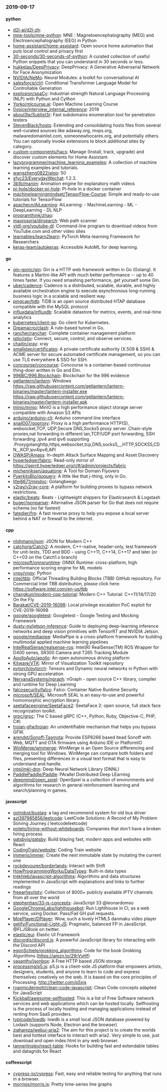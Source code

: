### 2019-09-17

#### python
* [d2l-ai/d2l-zh](https://github.com/d2l-ai/d2l-zh): 
* [mne-tools/mne-python](https://github.com/mne-tools/mne-python): MNE : Magnetoencephalography (MEG) and Electroencephalography (EEG) in Python
* [home-assistant/home-assistant](https://github.com/home-assistant/home-assistant):  Open source home automation that puts local control and privacy first
* [30-seconds/30-seconds-of-python](https://github.com/30-seconds/30-seconds-of-python): A curated collection of useful Python snippets that you can understand in 30 seconds or less.
* [hukkelas/DeepPrivacy](https://github.com/hukkelas/DeepPrivacy): DeepPrivacy: A Generative Adversarial Network for Face Anonymization
* [NVIDIA/NeMo](https://github.com/NVIDIA/NeMo): Neural Modules: a toolkit for conversational AI
* [salesforce/ctrl](https://github.com/salesforce/ctrl): Conditional Transformer Language Model for Controllable Generation
* [explosion/spaCy](https://github.com/explosion/spaCy):  Industrial-strength Natural Language Processing (NLP) with Python and Cython
* [Yorko/mlcourse.ai](https://github.com/Yorko/mlcourse.ai): Open Machine Learning Course
* [0voice/interview_internal_reference](https://github.com/0voice/interview_internal_reference): 2019
* [aboul3la/Sublist3r](https://github.com/aboul3la/Sublist3r): Fast subdomains enumeration tool for penetration testers
* [StevenBlack/hosts](https://github.com/StevenBlack/hosts): Extending and consolidating hosts files from several well-curated sources like adaway.org, mvps.org, malwaredomainlist.com, someonewhocares.org, and potentially others. You can optionally invoke extensions to block additional sites by category.
* [custom-components/hacs](https://github.com/custom-components/hacs): Manage (Install, track, upgrade) and discover custom elements for Home Assistant.
* [lazyprogrammer/machine_learning_examples](https://github.com/lazyprogrammer/machine_learning_examples): A collection of machine learning examples and tutorials.
* [wangzheng0822/algo](https://github.com/wangzheng0822/algo): 50
* [sfyc23/EverydayWechat](https://github.com/sfyc23/EverydayWechat): 1.2.3.
* [3b1b/manim](https://github.com/3b1b/manim): Animation engine for explanatory math videos
* [pi-hole/docker-pi-hole](https://github.com/pi-hole/docker-pi-hole): Pi-hole in a docker container
* [machinelearningmindset/TensorFlow-Course](https://github.com/machinelearningmindset/TensorFlow-Course): Simple and ready-to-use tutorials for TensorFlow
* [apachecn/AiLearning](https://github.com/apachecn/AiLearning): AiLearning:  - MachineLearning - ML - DeepLearning - DL NLP
* [programthink/zhao](https://github.com/programthink/zhao): 
* [maurosoria/dirsearch](https://github.com/maurosoria/dirsearch): Web path scanner
* [ytdl-org/youtube-dl](https://github.com/ytdl-org/youtube-dl): Command-line program to download videos from YouTube.com and other video sites
* [learnables/learn2learn](https://github.com/learnables/learn2learn): PyTorch Meta-learning Framework for Researchers
* [keras-team/autokeras](https://github.com/keras-team/autokeras): Accessible AutoML for deep learning.

#### go
* [gin-gonic/gin](https://github.com/gin-gonic/gin): Gin is a HTTP web framework written in Go (Golang). It features a Martini-like API with much better performance -- up to 40 times faster. If you need smashing performance, get yourself some Gin.
* [uber/cadence](https://github.com/uber/cadence): Cadence is a distributed, scalable, durable, and highly available orchestration engine to execute asynchronous long-running business logic in a scalable and resilient way.
* [pingcap/tidb](https://github.com/pingcap/tidb): TiDB is an open source distributed HTAP database compatible with the MySQL protocol
* [influxdata/influxdb](https://github.com/influxdata/influxdb): Scalable datastore for metrics, events, and real-time analytics
* [kubernetes/client-go](https://github.com/kubernetes/client-go): Go client for Kubernetes.
* [Dreamacro/clash](https://github.com/Dreamacro/clash): A rule-based tunnel in Go.
* [rancher/rancher](https://github.com/rancher/rancher): Complete container management platform
* [istio/istio](https://github.com/istio/istio): Connect, secure, control, and observe services.
* [chaitin/xray](https://github.com/chaitin/xray): xray 
* [smallstep/certificates](https://github.com/smallstep/certificates):  A private certificate authority (X.509 & SSH) & ACME server for secure automated certificate management, so you can use TLS everywhere & SSO for SSH.
* [concourse/concourse](https://github.com/concourse/concourse): Concourse is a container-based continuous thing-doer written in Go and Elm.
* [996BC/996.Blockchain](https://github.com/996BC/996.Blockchain): Blockchain for the 996 evidence
* [getlantern/lantern](https://github.com/getlantern/lantern): Windows https://raw.githubusercontent.com/getlantern/lantern-binaries/master/lantern-installer.exe  https://raw.githubusercontent.com/getlantern/lantern-binaries/master/lantern-installer.apk
* [minio/minio](https://github.com/minio/minio): MinIO is a high performance object storage server compatible with Amazon S3 APIs
* [arduino/arduino-cli](https://github.com/arduino/arduino-cli): Arduino command line interface
* [snail007/goproxy](https://github.com/snail007/goproxy): Proxy is a high performance HTTP(S), websocket,TCP, UDP,Secure DNS,Socks5 proxy server .Chain-style proxies,nat forwarding in different lan,TCP/UDP port forwarding, SSH forwarding ,ipv4 and ipv6 supporting .Proxygolanghttp,https,websocket,tcp,DNS,socks5,,,,HTTP,SOCKS5,CDN,,,KCP,ipv4ipv6,API
* [OWASP/Amass](https://github.com/OWASP/Amass): In-depth Attack Surface Mapping and Asset Discovery
* [hyperledger/fabric](https://github.com/hyperledger/fabric): Read-only mirror of https://gerrit.hyperledger.org/r/#/admin/projects/fabric
* [michenriksen/aquatone](https://github.com/michenriksen/aquatone): A Tool for Domain Flyovers
* [PuerkitoBio/goquery](https://github.com/PuerkitoBio/goquery): A little like that j-thing, only in Go.
* [lifei6671/mindoc](https://github.com/lifei6671/mindoc): Golangbeego
* [v2ray/v2ray-core](https://github.com/v2ray/v2ray-core): A platform for building proxies to bypass network restrictions.
* [elastic/beats](https://github.com/elastic/beats):  Beats - Lightweight shippers for Elasticsearch & Logstash
* [buger/jsonparser](https://github.com/buger/jsonparser): Alternative JSON parser for Go that does not require schema (so far fastest)
* [fatedier/frp](https://github.com/fatedier/frp): A fast reverse proxy to help you expose a local server behind a NAT or firewall to the internet.

#### cpp
* [nlohmann/json](https://github.com/nlohmann/json): JSON for Modern C++
* [catchorg/Catch2](https://github.com/catchorg/Catch2): A modern, C++-native, header-only, test framework for unit-tests, TDD and BDD - using C++11, C++14, C++17 and later (or C++03 on the Catch1.x branch)
* [microsoft/onnxruntime](https://github.com/microsoft/onnxruntime): ONNX Runtime: cross-platform, high performance scoring engine for ML models
* [vnpy/vnpy](https://github.com/vnpy/vnpy): Python
* [intel/tbb](https://github.com/intel/tbb): Official Threading Building Blocks (TBB) GitHub repository. For Commercial Intel TBB distribution, please click here: https://software.intel.com/en-us/tbb
* [changkun/modern-cpp-tutorial](https://github.com/changkun/modern-cpp-tutorial):  Modern C++ Tutorial: C++11/14/17/20 On the Fly
* [Barakat/CVE-2019-16098](https://github.com/Barakat/CVE-2019-16098): Local privilege escalation PoC exploit for CVE-2019-16098
* [google/googletest](https://github.com/google/googletest): Googletest - Google Testing and Mocking Framework
* [dusty-nv/jetson-inference](https://github.com/dusty-nv/jetson-inference): Guide to deploying deep-learning inference networks and deep vision primitives with TensorRT and NVIDIA Jetson.
* [google/mediapipe](https://github.com/google/mediapipe): MediaPipe is a cross-platform framework for building multimodal applied machine learning pipelines
* [IntelRealSense/realsense-ros](https://github.com/IntelRealSense/realsense-ros): Intel(R) RealSense(TM) ROS Wrapper for D400 series, SR300 Camera and T265 Tracking Module
* [ApolloAuto/apollo](https://github.com/ApolloAuto/apollo): An open autonomous driving platform
* [Kitware/VTK](https://github.com/Kitware/VTK): Mirror of Visualization Toolkit repository
* [pytorch/pytorch](https://github.com/pytorch/pytorch): Tensors and Dynamic neural networks in Python with strong GPU acceleration
* [NervanaSystems/ngraph](https://github.com/NervanaSystems/ngraph): nGraph - open source C++ library, compiler and runtime for Deep Learning
* [falcosecurity/falco](https://github.com/falcosecurity/falco): Falco: Container Native Runtime Security
* [microsoft/SEAL](https://github.com/microsoft/SEAL): Microsoft SEAL is an easy-to-use and powerful homomorphic encryption library.
* [seetafaceengine/SeetaFace2](https://github.com/seetafaceengine/SeetaFace2): SeetaFace 2: open source, full stack face recognization toolkit.
* [grpc/grpc](https://github.com/grpc/grpc): The C based gRPC (C++, Python, Ruby, Objective-C, PHP, C#)
* [trojan-gfw/trojan](https://github.com/trojan-gfw/trojan): An unidentifiable mechanism that helps you bypass GFW.
* [arendst/Sonoff-Tasmota](https://github.com/arendst/Sonoff-Tasmota): Provide ESP8266 based itead Sonoff with Web, MQTT and OTA firmware using Arduino IDE or PlatformIO
* [WinMerge/winmerge](https://github.com/WinMerge/winmerge): WinMerge is an Open Source differencing and merging tool for Windows. WinMerge can compare both folders and files, presenting differences in a visual text format that is easy to understand and handle.
* [intel/mkl-dnn](https://github.com/intel/mkl-dnn): Deep Neural Network Library (DNNL)
* [PaddlePaddle/Paddle](https://github.com/PaddlePaddle/Paddle): PArallel Distributed Deep LEarning 
* [deepmind/open_spiel](https://github.com/deepmind/open_spiel): OpenSpiel is a collection of environments and algorithms for research in general reinforcement learning and search/planning in games.

#### javascript
* [gxtrobot/bustag](https://github.com/gxtrobot/bustag): a tag and recommend system for old bus driver
* [azl397985856/leetcode](https://github.com/azl397985856/leetcode): LeetCode Solutions: A Record of My Problem Solving Journey.( leetcodeleetcode)
* [poteto/hiring-without-whiteboards](https://github.com/poteto/hiring-without-whiteboards):  Companies that don't have a broken hiring process
* [gatsbyjs/gatsby](https://github.com/gatsbyjs/gatsby): Build blazing fast, modern apps and websites with React
* [CodingTrain/website](https://github.com/CodingTrain/website): Coding Train website
* [immerjs/immer](https://github.com/immerjs/immer): Create the next immutable state by mutating the current one
* [rockdevourer/borderlands](https://github.com/rockdevourer/borderlands): Interact with Shift
* [HowProgrammingWorks/DataTypes](https://github.com/HowProgrammingWorks/DataTypes): Built-in data types
* [trekhleb/javascript-algorithms](https://github.com/trekhleb/javascript-algorithms):  Algorithms and data structures implemented in JavaScript with explanations and links to further readings
* [freearhey/iptv](https://github.com/freearhey/iptv): Collection of 8000+ publicly available IPTV channels from all over the world
* [stephentian/33-js-concepts](https://github.com/stephentian/33-js-concepts):   JavaScript 33 @leonardomso
* [GoogleChromeLabs/lighthousebot](https://github.com/GoogleChromeLabs/lighthousebot): Run Lighthouse in CI, as a web service, using Docker. Pass/Fail GH pull requests.
* [MoePlayer/DPlayer](https://github.com/MoePlayer/DPlayer):  Wow, such a lovely HTML5 danmaku video player
* [getify/Functional-Light-JS](https://github.com/getify/Functional-Light-JS): Pragmatic, balanced FP in JavaScript. @FLJSBook on twitter.
* [elastic/eui](https://github.com/elastic/eui): Elastic UI Framework 
* [discordjs/discord.js](https://github.com/discordjs/discord.js): A powerful JavaScript library for interacting with the Discord API
* [egonSchiele/grokking_algorithms](https://github.com/egonSchiele/grokking_algorithms): Code for the book Grokking Algorithms (https://amzn.to/29rVyHf)
* [vasanthv/jsonbox](https://github.com/vasanthv/jsonbox): A Free HTTP based JSON storage.
* [processing/p5.js](https://github.com/processing/p5.js): p5.js is a client-side JS platform that empowers artists, designers, students, and anyone to learn to code and express themselves creatively on the web. It is based on the core principles of Processing. http://twitter.com/p5xjs 
* [ryanmcdermott/clean-code-javascript](https://github.com/ryanmcdermott/clean-code-javascript):  Clean Code concepts adapted for JavaScript
* [Kickball/awesome-selfhosted](https://github.com/Kickball/awesome-selfhosted): This is a list of Free Software network services and web applications which can be hosted locally. Selfhosting is the process of locally hosting and managing applications instead of renting from SaaS providers.
* [typicode/lowdb](https://github.com/typicode/lowdb):  lowdb is a small local JSON database powered by Lodash (supports Node, Electron and the browser)
* [ziahamza/webui-aria2](https://github.com/ziahamza/webui-aria2): The aim for this project is to create the worlds best and hottest interface to interact with aria2. Very simple to use, just download and open index.html in any web browser.
* [tannerlinsley/react-table](https://github.com/tannerlinsley/react-table):  Hooks for building fast and extendable tables and datagrids for React

#### coffeescript
* [cypress-io/cypress](https://github.com/cypress-io/cypress): Fast, easy and reliable testing for anything that runs in a browser.
* [morrisjs/morris.js](https://github.com/morrisjs/morris.js): Pretty time-series line graphs
